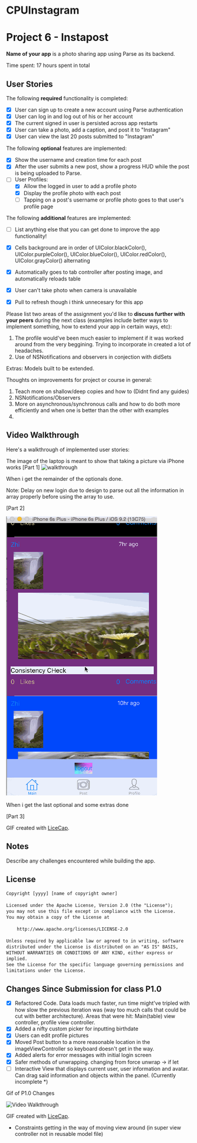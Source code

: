 # CPUInstagram
# Project 6 - Instapost

**Name of your app** is a photo sharing app using Parse as its backend.

Time spent: 17 hours spent in total

## User Stories

The following **required** functionality is completed:

- [x] User can sign up to create a new account using Parse authentication
- [x] User can log in and log out of his or her account
- [x] The current signed in user is persisted across app restarts
- [x] User can take a photo, add a caption, and post it to "Instagram"
- [x] User can view the last 20 posts submitted to "Instagram"

The following **optional** features are implemented:

- [x] Show the username and creation time for each post
- [x] After the user submits a new post, show a progress HUD while the post is being uploaded to Parse.
- [ ] User Profiles:
   - [x] Allow the logged in user to add a profile photo
   - [x] Display the profile photo with each post
   - [ ] Tapping on a post's username or profile photo goes to that user's profile page

The following **additional** features are implemented:

- [ ] List anything else that you can get done to improve the app functionality!
- [x] Cells background are in order of UIColor.blackColor(), UIColor.purpleColor(), UIColor.blueColor(), UIColor.redColor(), UIColor.grayColor() alternating
- [x] Automatically goes to tab controller after posting image, and automatically reloads table
- [x] User can't take photo when camera is unavailable
- [x] Pull to refresh though i think unnecesary for this app


Please list two areas of the assignment you'd like to **discuss further with your peers** during the next class (examples include better ways to implement something, how to extend your app in certain ways, etc):

1. The profile would've been much easier to implement if it was worked around from the very beggining. Trying to incorporate in created a lot of headaches.
2. Use of NSNotifications and observers in conjection with didSets

Extras:
Models built to be extended.

Thoughts on improvements for project or course in general:
1. Teach more on shallow/deep copies and how to (Didnt find any guides)
2. NSNotifications/Observers
3. More on asynchronous/synchronous calls and how to do both more efficiently and when one is better than the other with examples
4. 


## Video Walkthrough 

Here's a walkthrough of implemented user stories:

The image of the laptop is meant to show that taking a picture via iPhone works
[Part 1]
![walkthrough](Instapostv1.0.gif)


When i get the remainder of the optionals done.

Note: Delay on new login due to design to parse out all the information in array properly before using the array to use.

[Part 2]

![walkthrough](Instapostv2.0.gif)


When i get the last optional and some extras done



[Part 3]

GIF created with [LiceCap](http://www.cockos.com/licecap/).

## Notes

Describe any challenges encountered while building the app.

## License

    Copyright [yyyy] [name of copyright owner]

    Licensed under the Apache License, Version 2.0 (the "License");
    you may not use this file except in compliance with the License.
    You may obtain a copy of the License at

        http://www.apache.org/licenses/LICENSE-2.0

    Unless required by applicable law or agreed to in writing, software
    distributed under the License is distributed on an "AS IS" BASIS,
    WITHOUT WARRANTIES OR CONDITIONS OF ANY KIND, either express or implied.
    See the License for the specific language governing permissions and
    limitations under the License.

## Changes Since Submission for class P1.0
-[x] Refactored Code. Data loads much faster, run time might've tripled with how slow the previous iteration was (way too much calls that could be cut with better architecture). Areas that were hit: Main(table) view controller, profile view controller.
-[x] Added a nifty custom picker for inputting birthdate
-[x] Users can edit profile pictures
-[x] Moved Post button to a more reasonable location in the imageViewController so keyboard doesn't get in the way.
-[x] Added alerts for error messages with initial login screen
-[x] Safer methods of unwrapping. changing from force unwrap -> if let
-[ ] Interactive View that displays current user, user information and avatar. Can drag said information and objects within the panel.
(Currently incomplete *)

Gif of P1.0 Changes

<img src='http://i.imgur.com/hLWAQnh.gif' title='Video Walkthrough' width='' alt='Video Walkthrough' />

GIF created with [LiceCap](http://www.cockos.com/licecap/).

* Constraints getting in the way of moving view around (in super view controller not in reusable model file)
